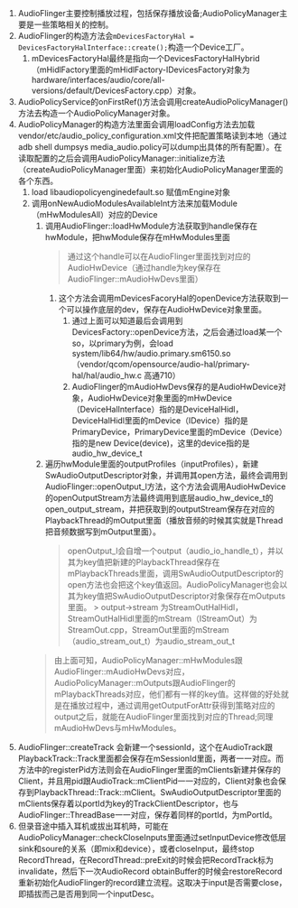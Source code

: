 1. AudioFlinger主要控制播放过程，包括保存播放设备;AudioPolicyManager主要是一些策略相关的控制。
2. AudioFlinger的构造方法会```mDevicesFactoryHal = DevicesFactoryHalInterface::create();```构造一个Device工厂。
    1. mDevicesFactoryHal最终是指向一个DevicesFactoryHalHybrid（mHidlFactory里面的mHidlFactory-IDevicesFactory对象为hardware/interfaces/audio/core/all-versions/default/DevicesFactory.cpp）对象。
3. AudioPolicyService的onFirstRef()方法会调用createAudioPolicyManager()方法去构造一个AudioPolicyManager对象。
4. AudioPolicyManager的构造方法里面会调用loadConfig方法去加载vendor/etc/audio_policy_configuration.xml文件把配置策略读到本地（通过adb shell dumpsys media_audio.policy可以dump出具体的所有配置）。在读取配置的之后会调用AudioPolicyManager::initialize方法（createAudioPolicyManager里面）来初始化AudioPolicyManager里面的各个东西。
    1. load libaudiopolicyenginedefault.so 赋值mEngine对象
    2. 调用onNewAudioModulesAvailableInt方法来加载Module（mHwModulesAll）对应的Device
        1. 调用AudioFlinger::loadHwModule方法获取到handle保存在hwModule，把hwModule保存在mHwModules里面
            > 通过这个handle可以在AudioFlinger里面找到对应的AudioHwDevice（通过handle为key保存在AudioFlinger::mAudioHwDevs里面）
            1. 这个方法会调用mDevicesFacoryHal的openDevice方法获取到一个可以操作底层的dev，保存在AudioHwDevice对象里面。
                1. 通过上面可以知道最后会调用到DevicesFactory::openDevice方法，之后会通过load某一个so，以primary为例，会load system/lib64/hw/audio.primary.sm6150.so（vendor/qcom/opensource/audio-hal/primary-hal/hal/audio_hw.c 高通710）
                2. AudioFlinger的mAudioHwDevs保存的是AudioHwDevice对象，AudioHwDevice对象里面的mHwDevice（DeviceHalInterface）指的是DeviceHalHidl，DeviceHalHidl里面的mDevice（IDevice）指的是PrimaryDevice，PrimaryDevice里面的mDevice（Device）指的是new Device(device)，这里的device指的是audio_hw_device_t
        2. 遍历hwModule里面的outputProfiles（inputProfiles），新建SwAudioOutputDescriptor对象，并调用其open方法，最终会调用到AudioFlinger::openOutput_l方法，这个方法会调用AudioHwDevice的openOutputStream方法最终调用到底层audio_hw_device_t的open_output_stream，并把获取到的outputStream保存在对应的PlaybackThread的mOutput里面（播放音频的时候其实就是Thread把音频数据写到mOutput里面）。
            > openOutput_l会自增一个output（audio_io_handle_t），并以其为key值把新建的PlaybackThread保存在mPlaybackThreads里面，调用SwAudioOutputDescriptor的open方法也会把这个key值返回。AudioPolicyManager也会以其为key值把SwAudioOutputDescriptor对象保存在mOutputs里面。
                > output->stream 为StreamOutHalHidl，StreamOutHalHidl里面的mStream（IStreamOut）为StreamOut.cpp，StreamOut里面的mStream（audio_stream_out_t）为audio_stream_out_t
        > 由上面可知，AudioPolicyManager::mHwModules跟AudioFlinger::mAudioHwDevs对应，AudioPolicyManager::mOutputs跟AudioFlinger的mPlaybackThreads对应，他们都有一样的key值。这样做的好处就是在播放过程中，通过调用getOutputForAttr获得到策略对应的output之后，就能在AudioFlinger里面找到对应的Thread;同理mAudioHwDevs与mHwModules。
5. AudioFlinger::createTrack 会新建一个sessionId，这个在AudioTrack跟PlaybackTrack::Track里面都会保存在mSessionId里面，两者一一对应。而方法中的registerPid方法则会在AudioFlinger里面的mClients新建并保存的Client，并且用pid跟AudioTrack::mClientPid一一对应的，Client对象也会保存到PlaybackThread::Track::mClient。SwAudioOutputDescriptor里面的mClients保存着以portId为key的TrackClientDescriptor，也与AudioFlinger::ThreadBase一一对应，保存着同样的portId，为mPortId。
6. 但录音途中插入耳机或拔出耳机時，可能在AudioPolicyManager::checkCloseInputs里面通过setInputDevice修改低层sink和soure的关系（即mix和device），或者closeInput，最终stop RecordThread，在RecordThread::preExit的时候会把RecordTrack标为invalidate，然后下一次AudioRecord obtainBuffer的时候会restoreRecord 重新初始化AudioFlinger的record建立流程。这取决于input是否需要close，即插拔而己是否用到同一个inputDesc。